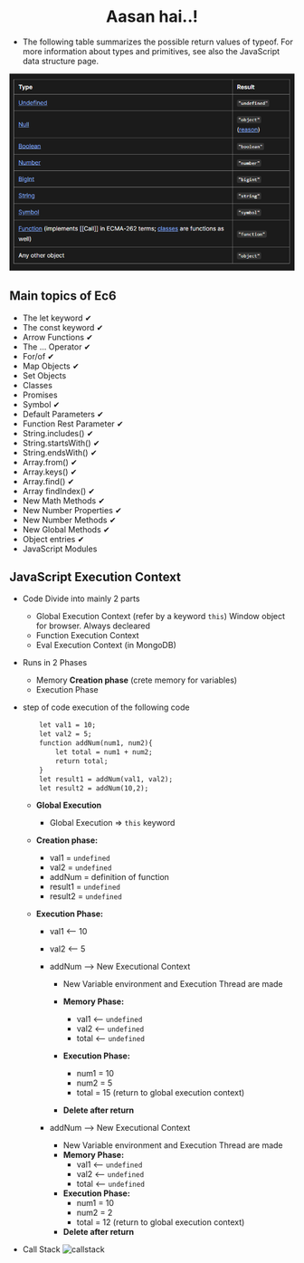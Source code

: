 <h1 align="center">Aasan hai..!</h1>

* The following table summarizes the possible return values of typeof. For more information about types and primitives, see also the JavaScript data structure page.
<img src = "01_basics\result of diff types of datatypes.png">


## Main topics of Ec6
* The let keyword   &#x2714;
* The const keyword &#x2714;
* Arrow Functions &#x2714;
* The ... Operator &#x2714;
* For/of &#x2714;
* Map Objects &#x2714;
* Set Objects
* Classes
* Promises
* Symbol &#x2714;
* Default Parameters &#x2714;
* Function Rest Parameter &#x2714;
* String.includes() &#x2714;
* String.startsWith() &#x2714;
* String.endsWith() &#x2714;
* Array.from() &#x2714;
* Array.keys() &#x2714;
* Array.find() &#x2714;
* Array findIndex() &#x2714;
* New Math Methods &#x2714;
* New Number Properties &#x2714;
* New Number Methods &#x2714;
* New Global Methods &#x2714;
* Object entries &#x2714;
* JavaScript Modules


## JavaScript Execution Context

- Code Divide into mainly 2 parts 
    - Global Execution Context (refer by a keyword `this`) Window object for browser. Always decleared
    - Function Execution Context
    - Eval Execution Context (in MongoDB)
    
- Runs in 2 Phases
    - Memory **Creation phase** (crete memory for variables)
    - Execution Phase

* step of code execution of the following code
    ```
        let val1 = 10;
        let val2 = 5;
        function addNum(num1, num2){
            let total = num1 + num2;
            return total;
        }
        let result1 = addNum(val1, val2);
        let result2 = addNum(10,2);
    ```
    * **Global Execution**
        - Global Execution => `this` keyword
    
    * **Creation phase:**
        - val1 = `undefined`
        - val2 = `undefined`
        - addNum = definition of function
        - result1 = `undefined`
        - result2 = `undefined`

    * **Execution Phase:**
        - val1 <-- 10
        - val2 <-- 5
        - addNum --> New Executional Context
            - New Variable environment and Execution Thread are made
            
            - **Memory Phase:**
                - val1 <-- `undefined`
                - val2 <-- `undefined`
                - total <-- `undefined`
            - **Execution Phase:**
                - num1 = 10
                - num2 = 5
                - total = 15 (return to global execution context)
            - **Delete after return**
        
        - addNum --> New Executional Context
            - New Variable environment and Execution Thread are made
            - **Memory Phase:**
                - val1 <-- `undefined`
                - val2 <-- `undefined`
                - total <-- `undefined`
            - **Execution Phase:**
                - num1 = 10
                - num2 = 2
                - total = 12 (return to global execution context)
            - **Delete after return**   

- Call Stack 
    ![callstack](https://miro.medium.com/v2/resize:fit:1400/1*rJ2sh-q1deQGGGVG5gYyIQ.png)
    

